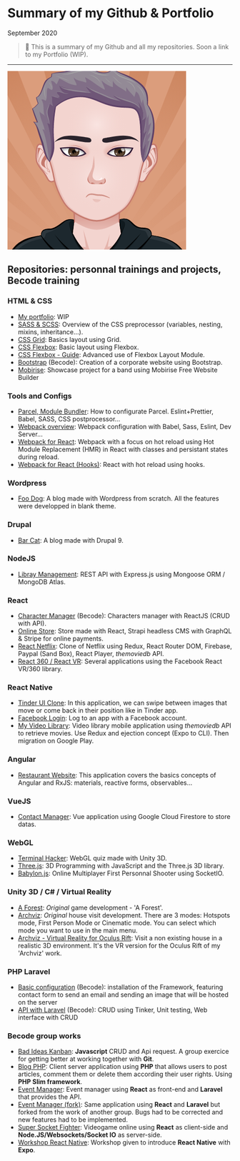 # Summary of my Github & Portfolio



September 2020

> 🔨  This is a summary of my Github and all my repositories. Soon a link to my Portfolio (WIP).

* * *


![Avatar Github](_readme-img/avatar.png)


## Repositories: personnal trainings and projects, Becode training

### HTML & CSS

- [My portfolio](https://github.com/Raigyo/summary-portfolio): WIP
- [SASS & SCSS](https://github.com/Raigyo/sass-scss): Overview of the CSS preprocessor (variables, nesting, mixins, inheritance...).
- [CSS Grid](https://github.com/Raigyo/css-grid): Basics layout using Grid.
- [CSS Flexbox](https://github.com/Raigyo/css-flexbox): Basic layout using Flexbox.
- [CSS Flexbox - Guide](https://github.com/Raigyo/css-flexbox-guide): Advanced use of Flexbox Layout Module.
- [Bootstrap](https://github.com/Raigyo/bootstrap-corporate) (Becode): Creation of a corporate website using Bootstrap.
- [Mobirise](https://github.com/Raigyo/mobirise-band): Showcase project for a band using Mobirise Free Website Builder

### Tools and Configs

- [Parcel, Module Bundler](https://github.com/Raigyo/parcel-bundler): How to configurate Parcel. Eslint+Prettier, Babel, SASS, CSS postprocessor...
- [Webpack overview](https://github.com/Raigyo/webpack-overview): Webpack configuration with Babel, Sass, Eslint, Dev Server...
- [Webpack for React](https://github.com/Raigyo/webpack-react-hot-reload): Webpack with a focus on hot reload using Hot Module Replacement (HMR) in React with classes and persistant states during reload.
- [Webpack for React (Hooks)](https://github.com/Raigyo/webpack-react-hot-reload-hooks): React with hot reload using hooks.

### Wordpress

- [Foo Dog](https://github.com/Raigyo/wordpress-foo-dog): A blog made with Wordpress from scratch. All the features were developped in blank theme.

### Drupal

- [Bar Cat](https://github.com/Raigyo/drupal-bar-cat): A blog made with Drupal 9.

### NodeJS

- [Libray Management](https://github.com/Raigyo/express-locallibrary): REST API with Express.js using Mongoose ORM / MongoDB Atlas.

### React

- [Character Manager](https://github.com/Raigyo/react-character-manager) (Becode): Characters manager with ReactJS (CRUD with API).
- [Online Store](https://github.com/Raigyo/react-online-store): Store made with React, Strapi headless CMS with GraphQL & Stripe for online payments.
- [React Netflix](https://github.com/Raigyo/react-netflix-clone): Clone of Netflix using Redux, React Router DOM, Firebase, Paypal (Sand Box), React Player, *themoviedb* API.
- [React 360 / React VR](https://github.com/Raigyo/react-vr-apps): Several applications using the Facebook React VR/360 library.

### React Native

- [Tinder UI Clone](https://github.com/Raigyo/react-native-swipe): In this application, we can swipe between images that move or come back in their position like in Tinder app.
- [Facebook Login](https://github.com/Raigyo/react-native-fb-login): Log to an app with a Facebook account.
- [My Video Library](https://github.com/Raigyo/video-library): Video library mobile application using *themoviedb* API to retrieve movies. Use Redux and ejection concept (Expo to CLI). Then migration on Google Play.

### Angular

- [Restaurant Website](https://github.com/Raigyo/angular-restaurangular): This application covers the basics concepts of Angular and RxJS: materials, reactive forms, observables...

### VueJS

- [Contact Manager](https://github.com/Raigyo/vue-contact-manager): Vue application using Google Cloud Firestore to store datas.

### WebGL

- [Terminal Hacker](https://github.com/Raigyo/unity-terminal-hacker): WebGL quiz made with Unity 3D.
- [Three.js](https://github.com/Raigyo/three-js): 3D Programming with JavaScript and the Three.js 3D library.
- [Babylon.js](https://github.com/Raigyo/fps-babylon-js): Online Multiplayer First Personnal Shooter using SocketIO.

### Unity 3D / C# / Virtual Reality

- [A Forest](https://github.com/Raigyo/unity-3d-game-forest): *Original* game development - 'A Forest'.
- [Archviz](https://github.com/Raigyo/unity-3d-archviz): *Original* house visit development. There are 3 modes: Hotspots mode, First Person Mode or Cinematic mode. You can select which mode you want to use in the main menu.
- [Archviz - Virtual Reality for Oculus Rift](https://github.com/Raigyo/unity-3d-archviz-vr-oculus): Visit a non existing house in a realistic 3D environment. It's the VR version for the Oculus Rift of my 'Archviz' work.

### PHP Laravel

- [Basic configuration](https://github.com/Raigyo/laravel-basics) (Becode): installation of the Framework, featuring contact form to send an email and sending an image that will be hosted on the server
- [API with Laravel](https://github.com/Raigyo/laravel-api) (Becode): CRUD using Tinker, Unit testing, Web interface with CRUD

### Becode group works

- [Bad Ideas Kanban](https://github.com/Raigyo/jepsen-js-web-majopovi): **Javascript** CRUD and Api request. A group exercice for getting better at working together with **Git**.
- [Blog PHP](https://github.com/Raigyo/blog-php): Client server application using **PHP** that allows users to post articles, comment them or delete them according their user rights. Using **PHP Slim framework**.
- [Event Manager](https://github.com/Raigyo/group-project-react-laravel): Event manager using **React** as front-end and **Laravel** that provides the API.
- [Event Manager (fork)](https://github.com/Raigyo/group-project-react-laravel-fork): Same application using **React** and **Laravel** but forked from the work of another group. Bugs had to be corrected and new features had to be implemented.
- [Super Socket Fighter](https://github.com/Raigyo/SuperSocketFighter): Videogame online using **React** as client-side and **Node.JS/Websockets/Socket IO** as server-side.
- [Workshop React Native](https://github.com/Raigyo/workshop-react-native): Workshop given to introduce **React Native** with **Expo**.
